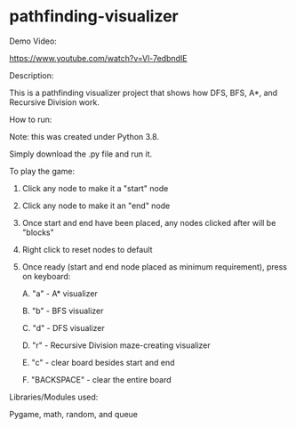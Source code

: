 # pathfinding-visualizer

Demo Video:

https://www.youtube.com/watch?v=Vl-7edbndIE


Description:

This is a pathfinding visualizer project that shows how DFS, BFS, A*, and Recursive Division work.


How to run:

Note: this was created under Python 3.8.

Simply download the .py file and run it.


To play the game:

1. Click any node to make it a "start" node
2. Click any node to make it an "end" node
3. Once start and end have been placed, any nodes clicked after will be "blocks"
4. Right click to reset nodes to default
5. Once ready (start and end node placed as minimum requirement), press on keyboard:

   A. "a" - A* visualizer

   B. "b" - BFS visualizer

   C. "d" - DFS visualizer

   D. "r" - Recursive Division maze-creating visualizer

   E. "c" - clear board besides start and end

   F. "BACKSPACE" - clear the entire board


Libraries/Modules used:

Pygame, math, random, and queue
